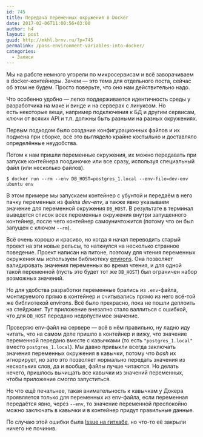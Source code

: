 ```yaml
---
id: 745
title: Передача переменных окружения в Docker
date: 2017-02-06T11:00:56+03:00
author: h4
layout: post
guid: http://mkhl.brnv.ru/?p=745
permalink: /pass-environment-variables-into-docker/
categories:
  - Записи
---
```

Мы на работе немного угорели по микросервисам и всё заворачиваем в docker-контейнеры. Зачем — это тема для отдельного поста, сейчас об этом не будем. Просто поверьте, что оно нам действительно надо.

Что особенно удобно — легко поддерживается идентичность среды у разработчика на маке и винде и на серверах с линуксом. Но есть некоторые вещи, например подключения к БД и другим сервисам, ключи от всяких API и т.п. должны быть разными на разных окружениях.

Первым подходом было создание конфигурационных файлов и их подмена при сборке, всё это выглядело крайне костыльно и доставляло определённые неудобства.

Потом к нам пришли переменные окружения, их можно передавать при запуске контейнера поодиночке или все сразу, используя специальный файл (или несколько файлов).

    $ docker run --rm --env DB_HOST=postgres_1.local --env-file=dev-env ubuntu env
    

В этом примере мы запускаем контейнер с убунтой и передаём в него пачку переменных из файла _dev-env_, а также явно указываем значение для переменной окружения `DB_HOST`. В результате в терминал выведется список всех переменных окружения внутри запущенного контейнер, после чего контейнер самоуничтожится (потому что он был запущен с ключом `--rm`).

Всё очень хорошо и красиво, но когда я начал переводить старый проект на эти новые рельсы, то наткнулся на несколько странное поведение. Проект написан на питоне, поэтому для чтения переменных окружения мы используем библиотеку [environs](https://github.com/sloria/environs). Она позволяет валидировать значения переменных во время чтения, и для одной такой переменной (пусть это будет тот же `DB_HOST`) был ограничен набор возможных значений.

Но для удобства разработки переменные брались из `.env`-файла, монтируемого прямо в контейнер и считывались прямо из него всё-той же библиотекой environs. Всё было прекрасно, пока не пошли деплоить на стейджинг. Тут приложение внезапно стало валлиться с ошибкой, что для `DB_HOST` передано недопустимое значение.

Проверяю env-файл на сервере — всё в нём правильно, ну ладно иду читать, что на самом деле пришло в контейнер и вижу, что значение переменной передано вместе с кавычками (то есть `"postgres_1.local"` вместо `postgres_1.local`). Мы давно привыкли всегда заключать значения переменных окружения в кавычки, потому что _bash_ их игнорирует, но зато это позволяет нормально передать значения из нескольких слов, да и вообще, файлы лучше читаются. Но делать нечего, пришлось вычищать все кавычки из значений переменных, чтобы приложение смогло запуститься.

Но что ещё печальнее, такая внимательность к кавычкам у Докера проявляется только для переменных из env-файла, если переменная передаётся явно, через `--env`, то значение переменной преспокойно можно заключать в кавычки и в контейнер придут правильные данные.

По случаю этой ошибки была [Issue на гитхабе](https://github.com/docker/docker/issues/11443), но что-то её закрыли ничего не починив.